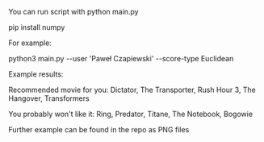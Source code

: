 You can run script with python main.py

pip install numpy

For example:

python3 main.py --user 'Paweł Czapiewski' --score-type Euclidean

Example results:

Recommended movie for you:
Dictator,
The Transporter,
Rush Hour 3,
The Hangover,
Transformers

You probably won't like it:
Ring,
Predator,
Titane,
The Notebook,
Bogowie

Further example can be found in the repo as PNG files
